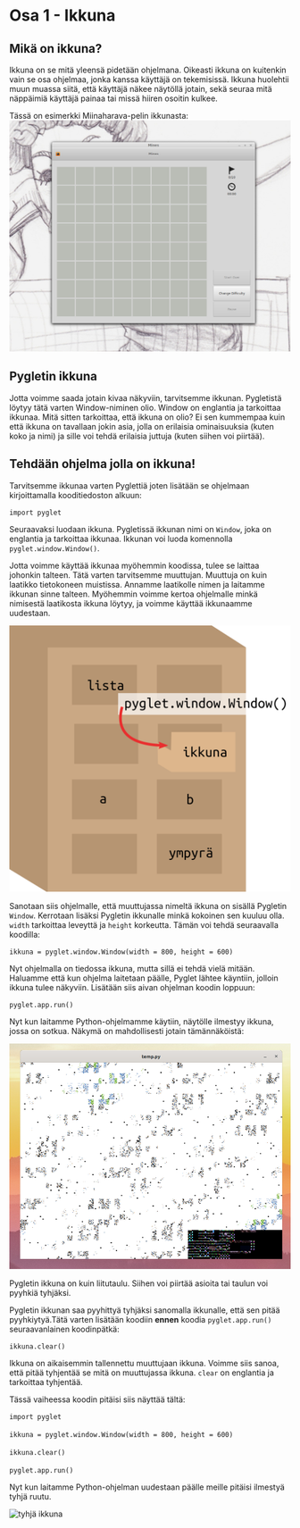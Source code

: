 # Osa 1 - Ikkuna

## Mikä on ikkuna?

Ikkuna on se mitä yleensä pidetään ohjelmana. Oikeasti ikkuna on kuitenkin vain se osa ohjelmaa, jonka kanssa käyttäjä on tekemisissä. Ikkuna huolehtii muun muassa siitä, että käyttäjä näkee näytöllä jotain, sekä seuraa mitä näppäimiä käyttäjä painaa tai missä hiiren osoitin kulkee.

Tässä on esimerkki Miinaharava-pelin ikkunasta:
![kuva miinaharavasta](miinaharavaikkuna.png)

## Pygletin ikkuna

Jotta voimme saada jotain kivaa näkyviin, tarvitsemme ikkunan. Pygletistä löytyy tätä varten Window-niminen olio. Window on englantia ja tarkoittaa ikkunaa. Mitä sitten tarkoittaa, että ikkuna on olio? Ei sen kummempaa kuin että ikkuna on tavallaan jokin asia, jolla on erilaisia ominaisuuksia (kuten koko ja nimi) ja sille voi tehdä erilaisia juttuja (kuten siihen voi piirtää).

## Tehdään ohjelma jolla on ikkuna!

Tarvitsemme ikkunaa varten Pyglettiä joten lisätään se ohjelmaan kirjoittamalla kooditiedoston alkuun:

```Python3
import pyglet
``` 

Seuraavaksi luodaan ikkuna. Pygletissä ikkunan nimi on `Window`, joka on englantia ja tarkoittaa ikkunaa. Ikkunan voi luoda komennolla `pyglet.window.Window()`. 

Jotta voimme käyttää ikkunaa myöhemmin koodissa, tulee se laittaa johonkin talteen. Tätä varten tarvitsemme muuttujan. Muuttuja on kuin laatikko tietokoneen muistissa. Annamme laatikolle nimen ja laitamme ikkunan sinne talteen. Myöhemmin voimme kertoa ohjelmalle minkä nimisestä laatikosta ikkuna löytyy, ja voimme käyttää ikkunaamme uudestaan.

![laatikosto jonne laitetaan ikkuna](muuttujalaatikko.png)

Sanotaan siis ohjelmalle, että muuttujassa nimeltä ikkuna on sisällä Pygletin  `Window`. Kerrotaan lisäksi Pygletin ikkunalle minkä kokoinen sen kuuluu olla. `width` tarkoittaa leveyttä ja `height` korkeutta. Tämän voi tehdä seuraavalla koodilla:

```Python3
ikkuna = pyglet.window.Window(width = 800, height = 600)
```

Nyt ohjelmalla on tiedossa ikkuna, mutta sillä ei tehdä vielä mitään. Haluamme että kun ohjelma laitetaan päälle, Pyglet lähtee käyntiin, jolloin ikkuna tulee näkyviin. Lisätään siis aivan ohjelman koodin loppuun:

```Python3
pyglet.app.run()
```
Nyt kun laitamme Python-ohjelmamme käytiin, näytölle ilmestyy ikkuna, jossa on sotkua. Näkymä on mahdollisesti jotain tämännäköistä:

![sotkuinen ikkuna](sotkuikkuna.png)

Pygletin ikkuna on kuin liitutaulu. Siihen voi piirtää asioita tai taulun voi pyyhkiä tyhjäksi. 

Pygletin ikkunan saa pyyhittyä tyhjäksi sanomalla ikkunalle, että sen pitää pyyhkiytyä.Tätä varten lisätään koodiin **ennen** koodia `pyglet.app.run()` seuraavanlainen koodinpätkä:

```Python3
ikkuna.clear()
```

 Ikkuna on aikaisemmin tallennettu muuttujaan ikkuna. Voimme siis sanoa, että pitää tyhjentää se mitä on muuttujassa ikkuna. `clear` on englantia ja tarkoittaa tyhjentää.

Tässä vaiheessa koodin pitäisi siis näyttää tältä:

```Python3
import pyglet

ikkuna = pyglet.window.Window(width = 800, height = 600)

ikkuna.clear()

pyglet.app.run()
```

Nyt kun laitamme Python-ohjelman uudestaan päälle meille pitäisi ilmestyä tyhjä ruutu.

![tyhjä ikkuna](tyhjä-ikkuna.png)

